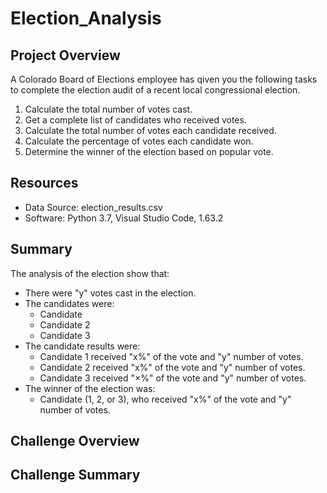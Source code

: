 # Election_Analysis

## Project Overview
A Colorado Board of Elections employee has qiven you the following tasks to complete the election audit of a recent local congressional election.

1. Calculate the total number of votes cast.
2. Get a complete list of candidates who received votes.
3. Calculate the total number of votes each candidate received.
4. Calculate the percentage of votes each candidate won.
5. Determine the winner of the election based on popular vote.
 
## Resources
- Data Source: election_results.csv
- Software: Python 3.7, Visual Studio Code, 1.63.2

## Summary
The analysis of the election show that:
- There were "y" votes cast in the election.
- The candidates were:
  - Candidate
  - Candidate 2
  - Candidate 3
- The candidate results were:
  - Candidate 1 received "x%" of the vote and "y" number of votes.
  - Candidate 2 received "x%" of the vote and "y" number of votes.
  - Candidate 3 received "×%" of the vote and "y" number of votes.
- The winner of the election was:
  - Candidate (1, 2, or 3), who received "x%" of the vote and "y" number of votes.

## Challenge Overview

## Challenge Summary
